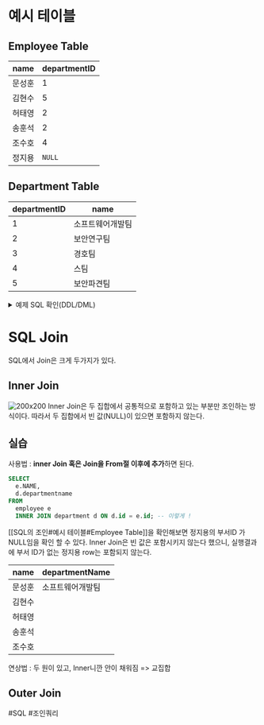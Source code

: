 # 예시 테이블

## Employee Table
| name | departmentID |
| ---- | ---- |
| 문성훈 | 1 |
| 김현수 | 5 |
| 허태영 | 2 |
| 송훈석 | 2 |
| 조수호 | 4 |
| 정지용 | `NULL` |
## Department Table 

| departmentID | name |
| ---- | ---- |
| 1 | 소프트웨어개발팀 |
| 2 | 보안연구팀 |
| 3 | 경호팀 |
| 4 | 스팀 |
| 5 | 보안파견팀 |

<details>
<summary>예제 SQL 확인(DDL/DML)</summary>


MySQL로 작성되었음.

```sql
create table Department
(
    id             int auto_increment
        primary key,
    departmentName varchar(10) null comment '부서명'
)
    comment '부서 테이블';


create table Employee
(
    id           int auto_increment
        primary key,
    name         varchar(10) null comment '직원이름',
    departmentId int         null comment '부서 id'
);

INSERT INTO join_test.Department (id, departmentName) VALUES (1, '소프트웨어개발팀');
INSERT INTO join_test.Department (id, departmentName) VALUES (2, '보안연구팀');
INSERT INTO join_test.Department (id, departmentName) VALUES (3, '경호팀');
INSERT INTO join_test.Department (id, departmentName) VALUES (4, '스팀');
INSERT INTO join_test.Department (id, departmentName) VALUES (5, '보안파견팀');


INSERT INTO join_test.Employee (id, name, departmentId) VALUES (1, '문성훈', 1);
INSERT INTO join_test.Employee (id, name, departmentId) VALUES (2, '김현수', 5);
INSERT INTO join_test.Employee (id, name, departmentId) VALUES (3, '허태영', 2);
INSERT INTO join_test.Employee (id, name, departmentId) VALUES (4, '송훈석', 2);
INSERT INTO join_test.Employee (id, name, departmentId) VALUES (5, '조수호', 4);
INSERT INTO join_test.Employee (id, name, departmentId) VALUES (6, '정지용', NULL);
```

</details>


# SQL Join
SQL에서 Join은 크게 두가지가 있다.
## Inner Join
![200x200](innerjoin-visualize.png)
Inner Join은 두 집합에서 공통적으로 포함하고 있는 부분만 조인하는 방식이다.
따라서 두 집합에서 빈 값(NULL)이 있으면 포함하지 않는다.
## 실습
사용법 : **inner Join 혹은 Join을 From절 이후에 추가**하면 된다.
```sql
SELECT 
  e.NAME, 
  d.departmentname 
FROM 
  employee e 
  INNER JOIN department d ON d.id = e.id; -- 이렇게 !
```

[[SQL의 조인#예시 테이블#Employee Table]]을 확인해보면 정지용의 부서ID 가 NULL임을 확인 할 수 있다.
Inner Join은 빈 값은 포함시키지 않는다 했으니, 실행결과에 부서 ID가 없는 정지용 row는 포함되지 않는다.

| name | departmentName |
| ---- | ---- |
| 문성훈 | 소프트웨어개발팀 |
| 김현수 |  |
| 허태영 |  |
| 송훈석 |  |
| 조수호 |  |



연상법 : 두 원이 있고, Inner니깐 안이 채워짐 => 교집합

## Outer Join




#SQL #조인쿼리